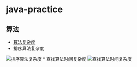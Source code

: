 # java-practice
## 算法
* [算法复杂度](/算法复杂度说明.md)
* 排序算法复杂度
<img src="https://i.ibb.co/SVWJCPy/image.png" alt="排序算法复杂度" border="0">
* 查找算法时间复杂度
<img src="https://i.ibb.co/k5TPCnq/image.png" alt="查找算法时间复杂度" border="0">
